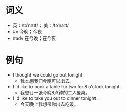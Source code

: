 # 词义
- 英：/təˈnaɪt/； 美：/təˈnaɪt/
- #n 今晚；今夜
- #adv 在今晚；在今夜
# 例句
- I thought we could go out tonight .
	- 我本想我们今晚可以出去。
- I 'd like to book a table for two for 8 o'clock tonight .
	- 我想订一张今晚8点钟的二人餐桌。
- I 'd like to take you out to dinner tonight .
	- 今天晚上我想带你出去吃饭。
